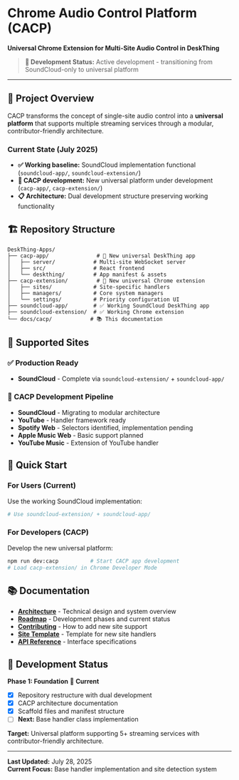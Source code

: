 # Chrome Audio Control Platform (CACP)

**Universal Chrome Extension for Multi-Site Audio Control in DeskThing**

> **🚧 Development Status:** Active development - transitioning from SoundCloud-only to universal platform

---

## 🎯 **Project Overview**

CACP transforms the concept of single-site audio control into a **universal platform** that supports multiple streaming services through a modular, contributor-friendly architecture.

### **Current State (July 2025)**
- **✅ Working baseline:** SoundCloud implementation functional (`soundcloud-app/`, `soundcloud-extension/`)
- **🚧 CACP development:** New universal platform under development (`cacp-app/`, `cacp-extension/`)
- **📋 Architecture:** Dual development structure preserving working functionality

## 🏗️ **Repository Structure**

```
DeskThing-Apps/
├── cacp-app/               # 🎯 New universal DeskThing app
│   ├── server/            # Multi-site WebSocket server
│   ├── src/               # React frontend
│   └── deskthing/         # App manifest & assets
├── cacp-extension/         # 🎯 New universal Chrome extension
│   ├── sites/             # Site-specific handlers
│   ├── managers/          # Core system managers
│   └── settings/          # Priority configuration UI
├── soundcloud-app/        # ✅ Working SoundCloud DeskThing app
├── soundcloud-extension/  # ✅ Working Chrome extension
└── docs/cacp/            # 📚 This documentation
```

## 🎵 **Supported Sites**

### **✅ Production Ready**
- **SoundCloud** - Complete via `soundcloud-extension/` + `soundcloud-app/`

### **🚧 CACP Development Pipeline**
- **SoundCloud** - Migrating to modular architecture
- **YouTube** - Handler framework ready
- **Spotify Web** - Selectors identified, implementation pending
- **Apple Music Web** - Basic support planned
- **YouTube Music** - Extension of YouTube handler

## 🚀 **Quick Start**

### **For Users (Current)**
Use the working SoundCloud implementation:
```bash
# Use soundcloud-extension/ + soundcloud-app/
```

### **For Developers (CACP)**
Develop the new universal platform:
```bash
npm run dev:cacp          # Start CACP app development
# Load cacp-extension/ in Chrome Developer Mode
```

## 📚 **Documentation**

- **[Architecture](./architecture.md)** - Technical design and system overview
- **[Roadmap](./roadmap.md)** - Development phases and current status
- **[Contributing](./contributing.md)** - How to add new site support
- **[Site Template](./site-template.md)** - Template for new site handlers
- **[API Reference](./api-reference.md)** - Interface specifications

## 🔄 **Development Status**

**Phase 1: Foundation** 🚧 **Current**
- [x] Repository restructure with dual development
- [x] CACP architecture documentation
- [x] Scaffold files and manifest structure
- [ ] **Next:** Base handler class implementation

**Target:** Universal platform supporting 5+ streaming services with contributor-friendly architecture.

---

**Last Updated:** July 28, 2025  
**Current Focus:** Base handler implementation and site detection system
